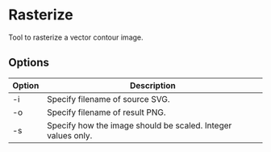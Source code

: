 # Rasterize

Tool to rasterize a vector contour image.

## Options

| Option | Description |
| --- | --- |
| -i  | Specify filename of source SVG. |
| -o  | Specify filename of result PNG. |
| -s  | Specify how the image should be scaled. Integer values only. |
